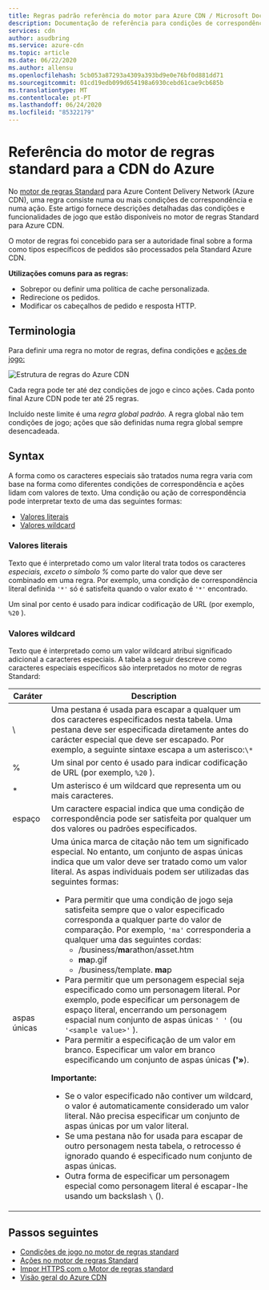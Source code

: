 ```yaml
---
title: Regras padrão referência do motor para Azure CDN / Microsoft Docs
description: Documentação de referência para condições de correspondência e ações no motor de regras standard para Azure Content Delivery Network (Azure CDN).
services: cdn
author: asudbring
ms.service: azure-cdn
ms.topic: article
ms.date: 06/22/2020
ms.author: allensu
ms.openlocfilehash: 5cb053a87293a4309a393bd9e0e76bf0d881dd71
ms.sourcegitcommit: 01cd19edb099d654198a6930cebd61cae9cb685b
ms.translationtype: MT
ms.contentlocale: pt-PT
ms.lasthandoff: 06/24/2020
ms.locfileid: "85322179"
---
```

# <a name="standard-rules-engine-reference-for-azure-cdn"></a>Referência do motor de regras standard para a CDN do Azure

No [motor de regras Standard](cdn-standard-rules-engine.md) para Azure Content Delivery Network (Azure CDN), uma regra consiste numa ou mais condições de correspondência e numa ação. Este artigo fornece descrições detalhadas das condições e funcionalidades de jogo que estão disponíveis no motor de regras Standard para Azure CDN.

O motor de regras foi concebido para ser a autoridade final sobre a forma como tipos específicos de pedidos são processados pela Standard Azure CDN.

**Utilizações comuns para as regras:**

- Sobrepor ou definir uma política de cache personalizada.
- Redirecione os pedidos.
- Modificar os cabeçalhos de pedido e resposta HTTP.

## <a name="terminology"></a>Terminologia

Para definir uma regra no motor de regras, defina condições e [ações de](cdn-standard-rules-engine-actions.md) [jogo:](cdn-standard-rules-engine-match-conditions.md)

 ![Estrutura de regras do Azure CDN](./media/cdn-standard-rules-engine-reference/cdn-rules-structure.png)

Cada regra pode ter até dez condições de jogo e cinco ações. Cada ponto final Azure CDN pode ter até 25 regras. 

Incluído neste limite é uma *regra global padrão.* A regra global não tem condições de jogo; ações que são definidas numa regra global sempre desencadeada.

## <a name="syntax"></a>Syntax

A forma como os caracteres especiais são tratados numa regra varia com base na forma como diferentes condições de correspondência e ações lidam com valores de texto. Uma condição ou ação de correspondência pode interpretar texto de uma das seguintes formas:

- [Valores literais](#literal-values)
- [Valores wildcard](#wildcard-values)


### <a name="literal-values"></a>Valores literais

Texto que é interpretado como um valor literal trata todos os caracteres *especiais, exceto o símbolo %* como parte do valor que deve ser combinado em uma regra. Por exemplo, uma condição de correspondência literal definida `'*'` só é satisfeita quando o valor exato é `'*'` encontrado.

Um sinal por cento é usado para indicar codificação de URL (por exemplo, `%20` ).

### <a name="wildcard-values"></a>Valores wildcard

Texto que é interpretado como um valor wildcard atribui significado adicional a caracteres especiais. A tabela a seguir descreve como caracteres especiais específicos são interpretados no motor de regras Standard:

Caráter | Description
----------|------------
\ | Uma pestana é usada para escapar a qualquer um dos caracteres especificados nesta tabela. Uma pestana deve ser especificada diretamente antes do carácter especial que deve ser escapado. Por exemplo, a seguinte sintaxe escapa a um asterisco:`\*`
% | Um sinal por cento é usado para indicar codificação de URL (por exemplo, `%20` ).
\* | Um asterisco é um wildcard que representa um ou mais caracteres.
espaço | Um caractere espacial indica que uma condição de correspondência pode ser satisfeita por qualquer um dos valores ou padrões especificados.
aspas únicas | Uma única marca de citação não tem um significado especial. No entanto, um conjunto de aspas únicas indica que um valor deve ser tratado como um valor literal. As aspas individuais podem ser utilizadas das seguintes formas:<ul><li>Para permitir que uma condição de jogo seja satisfeita sempre que o valor especificado corresponda a qualquer parte do valor de comparação.  Por exemplo, `'ma'` corresponderia a qualquer uma das seguintes cordas: <ul><li>/business/**ma**rathon/asset.htm</li><li>**ma**p.gif</li><li>/business/template. **ma**p</li></ul><li>Para permitir que um personagem especial seja especificado como um personagem literal. Por exemplo, pode especificar um personagem de espaço literal, encerrando um personagem espacial num conjunto de aspas únicas `' '` (ou `'<sample value>'` ).</li><li>Para permitir a especificação de um valor em branco. Especificar um valor em branco especificando um conjunto de aspas únicas **('»**).</li></ul>**Importante:**<br /><ul><li>Se o valor especificado não contiver um wildcard, o valor é automaticamente considerado um valor literal. Não precisa especificar um conjunto de aspas únicas por um valor literal.</li><li>Se uma pestana não for usada para escapar de outro personagem nesta tabela, o retrocesso é ignorado quando é especificado num conjunto de aspas únicas.</li><li>Outra forma de especificar um personagem especial como personagem literal é escapar-lhe usando um backslash `\` ().</li></ul>

## <a name="next-steps"></a>Passos seguintes

- [Condições de jogo no motor de regras standard](cdn-standard-rules-engine-match-conditions.md)
- [Ações no motor de regras Standard](cdn-standard-rules-engine-actions.md)
- [Impor HTTPS com o Motor de regras standard](cdn-standard-rules-engine.md)
- [Visão geral do Azure CDN](cdn-overview.md)
